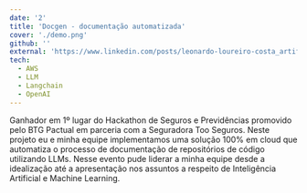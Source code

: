 ```yaml
---
date: '2'
title: 'Docgen - documentação automatizada'
cover: './demo.png'
github: ''
external: 'https://www.linkedin.com/posts/leonardo-loureiro-costa_artificialinteligence-ai-datascience-activity-7135333473321373696-dAqA'
tech:
  - AWS
  - LLM
  - Langchain
  - OpenAI
---
```


Ganhador em 1º lugar do Hackathon de Seguros e Previdências promovido pelo BTG Pactual em parceria com a Seguradora Too Seguros. Neste projeto eu e minha equipe implementamos uma solução 100% em cloud que automatiza o processo de documentação de repositórios de código utilizando LLMs. Nesse evento pude liderar a minha equipe desde a idealização até a apresentação nos assuntos a respeito de Inteligência Artificial e Machine Learning.
